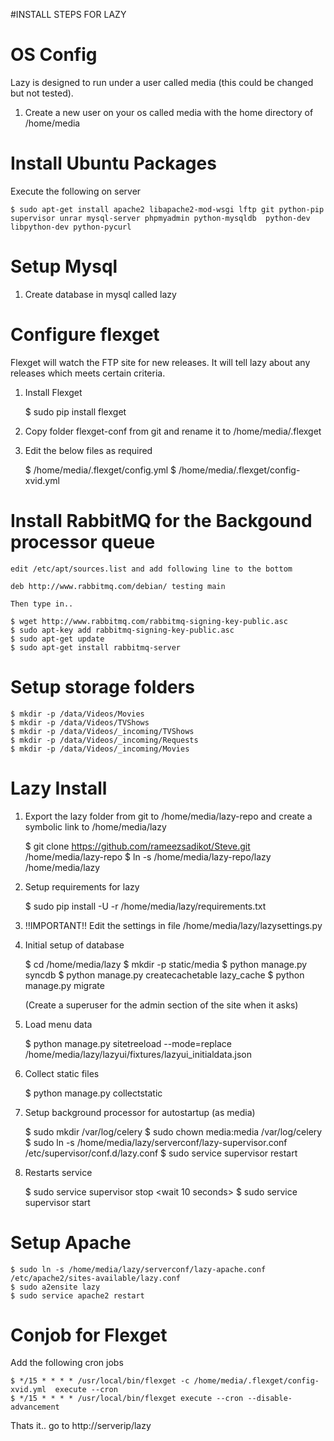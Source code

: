 #INSTALL STEPS FOR LAZY

OS Config
=====
Lazy is designed to run under a user called media (this could be changed but not tested).

1. Create a new user on your os called media with the home directory of /home/media


Install Ubuntu Packages
=====
Execute the following on server


	$ sudo apt-get install apache2 libapache2-mod-wsgi lftp git python-pip supervisor unrar mysql-server phpmyadmin python-mysqldb  python-dev libpython-dev python-pycurl

Setup Mysql
=====

1) Create database in mysql called lazy

	
Configure flexget
=====
Flexget will watch the FTP site for new releases. It will tell lazy about any releases which meets certain criteria.

1) Install Flexget

	$ sudo pip install flexget

2) Copy folder flexget-conf from git and rename it to /home/media/.flexget

3) Edit the below files as required

	$ /home/media/.flexget/config.yml
	$ /home/media/.flexget/config-xvid.yml



	
Install RabbitMQ for the Backgound processor queue 
=====

	edit /etc/apt/sources.list and add following line to the bottom
	
	deb http://www.rabbitmq.com/debian/ testing main

	Then type in..
	
	$ wget http://www.rabbitmq.com/rabbitmq-signing-key-public.asc
	$ sudo apt-key add rabbitmq-signing-key-public.asc
	$ sudo apt-get update
	$ sudo apt-get install rabbitmq-server

	
Setup storage folders
=====


	$ mkdir -p /data/Videos/Movies
	$ mkdir -p /data/Videos/TVShows
	$ mkdir -p /data/Videos/_incoming/TVShows
	$ mkdir -p /data/Videos/_incoming/Requests
	$ mkdir -p /data/Videos/_incoming/Movies


Lazy Install
=====
1) Export the lazy folder from git to /home/media/lazy-repo and create a symbolic link to /home/media/lazy

	$ git clone https://github.com/rameezsadikot/Steve.git /home/media/lazy-repo
	$ ln -s /home/media/lazy-repo/lazy /home/media/lazy

2) Setup requirements for lazy

	$ sudo pip install -U -r /home/media/lazy/requirements.txt

3) !!IMPORTANT!! Edit the settings in file /home/media/lazy/lazysettings.py


4) Initial setup of database

	$ cd /home/media/lazy
	$ mkdir -p static/media
	$ python manage.py syncdb
	$ python manage.py createcachetable lazy_cache
	$ python manage.py migrate

	(Create a superuser for the admin section of the site when it asks)

5) Load menu data

	$ python manage.py sitetreeload --mode=replace /home/media/lazy/lazyui/fixtures/lazyui_initialdata.json

6) Collect static files

	$ python manage.py collectstatic

	
7) Setup background processor for autostartup (as media)

	$ sudo mkdir /var/log/celery
	$ sudo chown media:media /var/log/celery
	$ sudo ln -s /home/media/lazy/serverconf/lazy-supervisor.conf /etc/supervisor/conf.d/lazy.conf 
	$ sudo service supervisor restart
	
8) Restarts service

	$ sudo service supervisor stop
	<wait 10 seconds>
	$ sudo service supervisor start


Setup Apache
=====

	$ sudo ln -s /home/media/lazy/serverconf/lazy-apache.conf /etc/apache2/sites-available/lazy.conf
	$ sudo a2ensite lazy
	$ sudo service apache2 restart


Conjob for Flexget
=====

Add the following cron jobs

	$ */15 * * * * /usr/local/bin/flexget -c /home/media/.flexget/config-xvid.yml  execute --cron
	$ */15 * * * * /usr/local/bin/flexget execute --cron --disable-advancement




Thats it.. go to http://serverip/lazy
